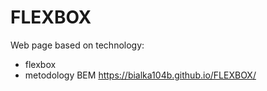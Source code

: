 # FLEXBOX

Web page based on technology:

- flexbox
- metodology BEM
  https://bialka104b.github.io/FLEXBOX/
